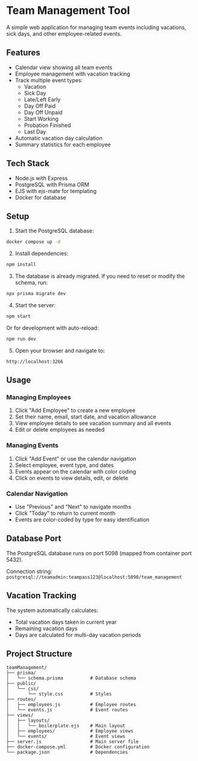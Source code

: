 # Team Management Tool

A simple web application for managing team events including vacations, sick days, and other employee-related events.

## Features

- Calendar view showing all team events
- Employee management with vacation tracking
- Track multiple event types:
  - Vacation
  - Sick Day
  - Late/Left Early
  - Day Off Paid
  - Day Off Unpaid
  - Start Working
  - Probation Finished
  - Last Day
- Automatic vacation day calculation
- Summary statistics for each employee

## Tech Stack

- Node.js with Express
- PostgreSQL with Prisma ORM
- EJS with ejs-mate for templating
- Docker for database

## Setup

1. Start the PostgreSQL database:
```bash
docker compose up -d
```

2. Install dependencies:
```bash
npm install
```

3. The database is already migrated. If you need to reset or modify the schema, run:
```bash
npx prisma migrate dev
```

4. Start the server:
```bash
npm start
```

Or for development with auto-reload:
```bash
npm run dev
```

5. Open your browser and navigate to:
```
http://localhost:3266
```

## Usage

### Managing Employees

1. Click "Add Employee" to create a new employee
2. Set their name, email, start date, and vacation allowance
3. View employee details to see vacation summary and all events
4. Edit or delete employees as needed

### Managing Events

1. Click "Add Event" or use the calendar navigation
2. Select employee, event type, and dates
3. Events appear on the calendar with color coding
4. Click on events to view details, edit, or delete

### Calendar Navigation

- Use "Previous" and "Next" to navigate months
- Click "Today" to return to current month
- Events are color-coded by type for easy identification

## Database Port

The PostgreSQL database runs on port 5098 (mapped from container port 5432).

Connection string: `postgresql://teamadmin:teampass123@localhost:5098/team_management`

## Vacation Tracking

The system automatically calculates:
- Total vacation days taken in current year
- Remaining vacation days
- Days are calculated for multi-day vacation periods

## Project Structure

```
teamManagement/
├── prisma/
│   └── schema.prisma          # Database schema
├── public/
│   └── css/
│       └── style.css          # Styles
├── routes/
│   ├── employees.js           # Employee routes
│   └── events.js              # Event routes
├── views/
│   ├── layouts/
│   │   └── boilerplate.ejs    # Main layout
│   ├── employees/             # Employee views
│   └── events/                # Event views
├── server.js                  # Main server file
├── docker-compose.yml         # Docker configuration
└── package.json               # Dependencies
```
